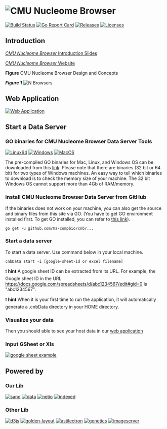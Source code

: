 # ![CMU Nucleome Browser](http://genome.compbio.cs.cmu.edu/~xiaopenz/cnb/image/logo_bar.png)
[![Build Status](https://travis-ci.org/nbrowser/cnb.svg?branch=master)](https://travis-ci.org/nbrowser/cnb)
[![Go Report Card](https://goreportcard.com/badge/github.com/nbrowser/cnb)](https://goreportcard.com/report/github.com/nbrowser/cnb)
[![Releases](https://img.shields.io/github/release/nbrowser/cnb.svg)](https://github.com/nbrowser/cnb/releases)
[![Licenses](https://img.shields.io/badge/license-gpl3-orange.svg)](https://opensource.org/licenses/GPL-3.0)

## Introduction

[*CMU Nucleome Browser* Introduction Slides](https://docs.google.com/presentation/d/1KQx4Si6pbCeM2dhqJBkRPuSmwr7tF_CpE-siZtbzqXg/edit?usp=sharing)

[*CMU Nucleome Browser* Website](http://genome.compbio.cs.cmu.edu:8080/static/)

**Figure** CMU Nucleome Browser Design and Concepts

***Figure 1***
![N Browsers](http://genome.compbio.cs.cmu.edu:8080/static/image/pipeline.png)


## Web Application
[![Web Application](https://img.shields.io/badge/CMU-Nucleome--Browser-green.svg?style=for-the-badge)](http://genome.compbio.cs.cmu.edu:8080/v1/pub.html)

## Start a Data Server
### GO binaries for CMU Nucleome Browser Data Server Tools
[![Linux64](https://img.shields.io/badge/binary-linux-green.svg?style=flat)](http://genome.compbio.cs.cmu.edu/~xiaopenz/cnbData/current/linux/cnbData)
[![Windows](https://img.shields.io/badge/binary-win-blue.svg?style=flat)](http://genome.compbio.cs.cmu.edu/~xiaopenz/cnbData/current/win64/cnbData.exe)
[![MacOS](https://img.shields.io/badge/binary-macos-yellow.svg?style=flat)](http://genome.compbio.cs.cmu.edu/~xiaopenz/cnbData/current/mac/cnbData)

The pre-compiled GO binaries for Mac, Linux, and Windows OS can be downloaded from this [link](http://genome.compbio.cs.cmu.edu/~xiaopenz/cnbData/current). Please note that there are binaries (32 bit or 64 bit) for two types of Windows machines. An easy way to tell which binaries to download is to check the memory size of your machine. The 32 bit Windows OS cannot support more than 4Gb of RAM/memory.

### install CMU Nucleome Browser Data Server from GitHub
If the binaries does not work on your machine, you can also get the source and binary files from this site via GO. (You have to get GO environment installed first. To get GO installed, you can refer to [this link](https://golang.org/doc/install)).

`go get -u github.com/ma-compbio/cnb/...`

### Start a data server
To start a data server. Use command below in your local machine.

`cnbData start -i [google-sheet-id or excel filename]`

:exclamation: **hint** A google sheet ID can be extracted from its URL. For example, the Google sheet ID in the URL https://docs.google.com/spreadsheets/d/abc1234567/edit#gid=0 is "abc1234567".


:exclamation: **hint** When it is your first time to run the application, it will automatically generate a .cnbData directory in your HOME directory.

### Visualize your data
Then you should able to see your host data in our [web application](http://genome.compbio.cs.cmu.edu:8080)

### Input GSheet or Xls
[![google sheet example](https://img.shields.io/badge/example-gsheet-green.svg?style=flat)](https://docs.google.com/spreadsheets/d/1DEvA94QkN1KZQT51IYOOcIvGL2Ux7Qwqe5IpE9Pe1N8/edit?usp=sharing)

## Powered by
### Our Lib
[![sand](https://img.shields.io/badge/go--js-sand-3d72c6.svg?style=flat)](https://github.com/nbrowser/sand)
[![data](https://img.shields.io/badge/golang-data-3d72c6.svg?style=flat)](https://github.com/nimezhu/data)
[![netio](https://img.shields.io/badge/golang-netio-3d72c6.svg?style=flat)](https://github.com/nimezhu/netio)
[![indexed](https://img.shields.io/badge/golang-indexed-3d72c6.svg?style=flat)](https://github.com/nimezhu/indexed)
### Other Lib
[![d3js](https://img.shields.io/badge/javascript-d3js-yellow.svg?style=flat)](http://d3js.org)
[![golden-layout](https://img.shields.io/badge/javascript-golden--layout-green.svg?style=flat)](http://golden-layout.com)
[![astilectron](https://img.shields.io/badge/golang-astilectron-blue.svg?style=flat)](https://github.com/asticode/go-astilectron)
[![gonetics](https://img.shields.io/badge/golang-gonetics-red.svg?style=flat)](https://github.com/pbenner/gonetics)
[![imageserver](https://img.shields.io/badge/golang-imageserver-blue.svg?style=flat)](https://github.com/pierrre/imageserver)
